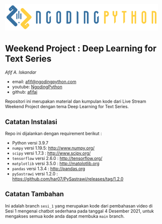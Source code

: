 ![alt text](https://github.com/afifai/weekend-project-DLFNLPSeries/blob/main/image/logo.png?raw=true)
# Weekend Project : Deep Learning for Text Series
*Afif A. Iskandar*

- email: <afif@ngodingpython.com>
- youtube: [NgodingPython](https://youtube.com/NgodingPython)
- github: [afifai](http://github.com/afifai)

Repositori ini merupakan material dan kumpulan kode dari Live Stream Weekend Project dengan tema Deep Learning for Text Series.

## Catatan Instalasi
Repo ini dijalankan dengan requirement berikut :

- Python versi 3.9.7
- `numpy` versi 1.19.5: http://www.numpy.org/
- `scipy` versi 1.7.3 : http://www.scipy.org/
- `tensorflow` versi 2.6.0 : http://tensorflow.org/
- `matplotlib` versi 3.5.0 : http://matplotlib.org
- `pandas` versi 1.3.4 : http://pandas.org
- `pySastrawi` versi 1.2.0 : https://github.com/har07/PySastrawi/releases/tag/1.2.0


## Catatan Tambahan
Ini adalah branch `sesi_1` yang merupakan kode dari pembahasan video di Sesi 1 mengenai chatbot sederhana pada tanggal 4 Desember 2021, untuk mengakses semua kode anda dapat membuka `main` branch.